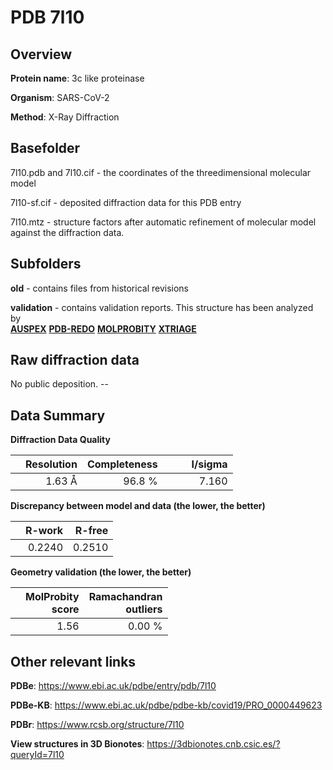 # PDB 7l10

## Overview

**Protein name**: 3c like proteinase

**Organism**: SARS-CoV-2

**Method**: X-Ray Diffraction



## Basefolder

7l10.pdb and 7l10.cif - the coordinates of the threedimensional molecular model

7l10-sf.cif - deposited diffraction data for this PDB entry

7l10.mtz - structure factors after automatic refinement of molecular model against the diffraction data.

## Subfolders



**old** - contains files from historical revisions

**validation** - contains validation reports. This structure has been analyzed by <br>[**AUSPEX**](https://github.com/thorn-lab/coronavirus_structural_task_force/tree/master/pdb/3c_like_proteinase/SARS-CoV-2/7l10/validation/auspex) [**PDB-REDO**](https://github.com/thorn-lab/coronavirus_structural_task_force/tree/master/pdb/3c_like_proteinase/SARS-CoV-2/7l10/validation/pdb-redo) [**MOLPROBITY**](https://github.com/thorn-lab/coronavirus_structural_task_force/tree/master/pdb/3c_like_proteinase/SARS-CoV-2/7l10/validation/molprobity) [**XTRIAGE**](https://github.com/thorn-lab/coronavirus_structural_task_force/blob/master/pdb/3c_like_proteinase/SARS-CoV-2/7l10/validation/Xtriage_output.log)  



## Raw diffraction data

No public deposition. --<br> 

## Data Summary
**Diffraction Data Quality**

|   | Resolution | Completeness| I/sigma |
|---|-------------:|----------------:|--------------:|
|   |1.63 Å|96.8  %|<img width=50/>7.160|

**Discrepancy between model and data (the lower, the better)**

|   | **R-work**| **R-free**   
|---|-------------:|----------------:|           
||  0.2240|  0.2510|

**Geometry validation (the lower, the better)**

|   |**MolProbity<br>score**| **Ramachandran<br>outliers** 
|---|-------------:|----------------:|
||  1.56|  0.00 %|

 

 



## Other relevant links 
**PDBe**:  https://www.ebi.ac.uk/pdbe/entry/pdb/7l10

**PDBe-KB**: https://www.ebi.ac.uk/pdbe/pdbe-kb/covid19/PRO_0000449623 
 
**PDBr**: https://www.rcsb.org/structure/7l10 

**View structures in 3D Bionotes**: https://3dbionotes.cnb.csic.es/?queryId=7l10

